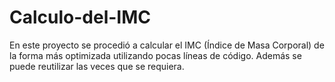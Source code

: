 # Calculo-del-IMC
En este proyecto se procedió a calcular el IMC (Índice de Masa Corporal) de la forma más optimizada utilizando pocas líneas de código. Además se puede reutilizar las veces que se requiera.
